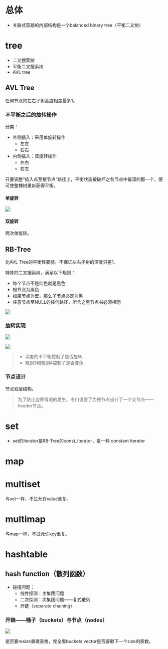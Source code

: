 # 总体
- 关联式容器的内部结构是一个balanced binary tree（平衡二叉树）

# tree
- 二叉搜索树
- 平衡二叉搜索树
- AVL tree

## AVL Tree
任何节点的左右子树高度相差最多1。

### 不平衡之后的旋转操作
分类：
- 外侧插入：采用单旋转操作
  - 左左
  - 右右
- 内侧插入：双旋转操作
  - 左右
  - 右左

只要调整“插入点至根节点”路径上，平衡状态被破坏之各节点中最深的那一个，便可使整棵树重新获得平衡。

#### 单旋转
![][SingleRotation]

[SingleRotation]: ./SingleRotation.jpg

#### 双旋转
两次单旋转。

## RB-Tree
比AVL Tree的平衡性要弱，不保证左右子树的深度只差1。

特殊的二叉搜索树，满足以下规则：
- 每个节点不是红色就是黑色
- 根节点为黑色
- 如果节点为宏，那么子节点必定为黑
- 任意节点至NULL的任何路径，所含之黑节点书必须相同

![][RBTreeStructure]

[RBTreeStructure]: ./RBTreeStructure.jpg

### 旋转实现
![][RBTreeRotation0]

[RBTreeRotation0]: ./RBTreeRotation0.jpg

![][RBTreeRotation1]

[RBTreeRotation1]: ./RBTreeRotation1.jpg

> - 深度的不平衡控制了是否旋转
> - 规则3和规则4控制了是否变色

### 节点设计
节点双层结构。

> 为了防止边界情况的发生，专门设置了为根节点设计了一个父节点——header节点。

# set
- set的iterator是RB-Tree的const_iterator，是一种 constant iterator

# map

# multiset
与set一样，不过允许value重复。

# multimap
与map一样，不过允许key重复。

# hashtable
## hash function（散列函数）
- 碰撞问题：
  - 线性探测：主集团问题
  - 二次探测：次集团问题——复式散列
  - 开链（separate chaining）



### 开链——桶子（buckets）与节点（nodes）

![][HashTable]

[HashTable]: ./HashTable.jpg

是否要resize重建表格，完全看buckets vector是否要取下一个size的质数。


